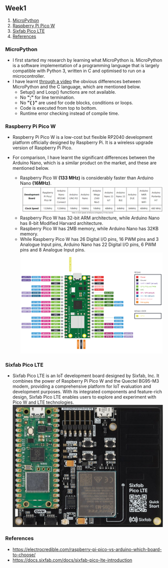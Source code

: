 ## Week1 

1. [MicroPython](#micropython)
2. [Raspberry Pi Pico W](#raspberry-pi-pico-w)
3. [Sixfab Pico LTE](#sixfab-pico-lte)
4. [References](#references)

### MicroPython

* I first started my research by learning what MicroPython is. MicroPython is a software implementation of a programming language that is largely compatible with Python 3, written in C and optimised to run on a microcontroller.
* I have learnt [through a video](https://youtu.be/DFp_T-H3eRc?si=Xga_QpDc4CODj4_-) the obvious differences between MicroPython and the C language, which are mentioned below.
    * Setup() and Loop() functions are not available.
    * No **";"** for line termination. 
    * No **"{ }"** are used for code blocks, conditions or loops.
    * Code is executed from top to bottom. 
    * Runtime error checking instead of compile time. 

### Raspberry Pi Pico W 

* Raspberry Pi Pico W is a low-cost but flexible RP2040 development platform officially designed by Raspberry Pi. It is a wireless upgrade version of Raspberry Pi Pico.

* For comparison, I have learnt the significant differences between the Arduino Nano, which is a similar product on the market, and these are mentioned below. 
    * Raspberry Pico W **(133 MHz)** is considerably faster than Arduino Nano **(16MHz)**. ![comparision](images/week1-images/speed_comparision.png) 
    * Raspberry Pico W has 32-bit ARM architecture, while Arduino Nano has 8-bit Modified Harvard architecture. 
    * Raspberry Pico W has 2MB memory, while Arduino Nano has 32KB memory. 
    * While Raspberry Pico W has 26 Digital I/O pins, 16 PWM pins and 3 Analogue Input pins, Arduino Nano has 22 Digital I/O pins, 6 PWM pins and 8 Analogue Input pins. 
        ![pico-w-pinout](images/week1-images/picow-pinout.png)

### Sixfab Pico LTE 

* Sixfab Pico LTE is an IoT development board designed by Sixfab, Inc. It combines the power of Raspberry Pi Pico W and the Quectel BG95-M3 modem, providing a comprehensive platform for IoT evaluation and development purposes. With its integrated components and feature-rich design, Sixfab Pico LTE enables users to explore and experiment with Pico W and LTE technologies.
    ![Sixfab_Pico_LTE](images/week1-images/Sixfab_Pico_LTE_Kit.jpg)

### References 

* https://electrocredible.com/raspberry-pi-pico-vs-arduino-which-board-to-choose/
* https://docs.sixfab.com/docs/sixfab-pico-lte-introduction 

